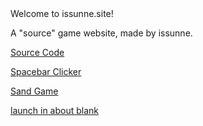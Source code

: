<!DOCTYPE html>
 <html>
  



 <body>
 Welcome to issunne.site!
<p>A "source" game website, made by issunne.</p>
 <a href="https://github.com/issunnne/issunne.git">Source Code</a> 

 <a href="spacebarclicker.html"> Spacebar Clicker</a>

 <a href="spacebarclicker.html"> Sand Game</a>

  <a href="about:blank"> launch in about blank</a>

  
 </body>
 </html>
